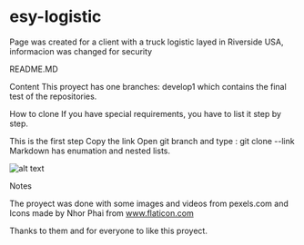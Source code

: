 # esy-logistic
Page was created for a client with a truck logistic layed in Riverside USA, informacion was changed for security

README.MD

Content
This proyect has one branches: develop1 which contains the final test of the repositories.

How to clone
If you have special requirements, you have to list it step by step.

This is the first step
Copy the link 
Open git branch and type : git clone --link
Markdown has enumation and nested lists.


![alt text](http://url/to/img.png)

Notes

The proyect was done with some images and videos from pexels.com and Icons made by Nhor Phai  from www.flaticon.com

Thanks to them and for everyone to like this proyect.
